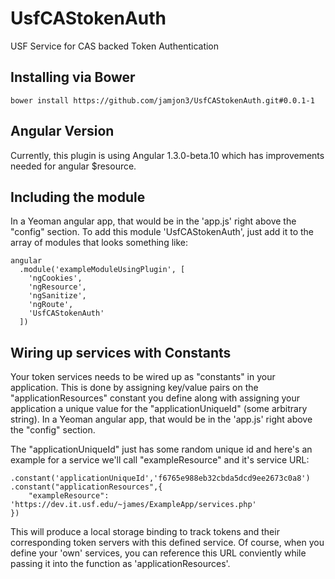 UsfCAStokenAuth
===============

USF Service for CAS backed Token Authentication

## Installing via Bower
```
bower install https://github.com/jamjon3/UsfCAStokenAuth.git#0.0.1-1
```
## Angular Version

Currently, this plugin is using Angular 1.3.0-beta.10 which has improvements
needed for angular $resource.

## Including the module

In a Yeoman angular app, that would be in the 'app.js' right above the "config" section.
To add this module 'UsfCAStokenAuth', just add it to the array of modules that looks something like:

```
angular
  .module('exampleModuleUsingPlugin', [
    'ngCookies',
    'ngResource',
    'ngSanitize',
    'ngRoute',
    'UsfCAStokenAuth'
  ])
```
## Wiring up services with Constants

Your token services needs to be wired up as "constants" in your application. This
is done by assigning key/value pairs on the "applicationResources" constant you define
along with assigning your application a unique value for the "applicationUniqueId" (some arbitrary string).
In a Yeoman angular app, that would be in the 'app.js' right above the "config" section.

The "applicationUniqueId" just has some random unique id and here's an example for a service
we'll call "exampleResource" and it's service URL:

```
.constant('applicationUniqueId','f6765e988eb32cbda5dcd9ee2673c0a8')
.constant("applicationResources",{
    "exampleResource": 'https://dev.it.usf.edu/~james/ExampleApp/services.php'
})
```

This will produce a local storage binding to track tokens and their corresponding token servers with
this defined service. Of course, when you define your 'own' services, you can reference this URL conviently
while passing it into the function as 'applicationResources'.
